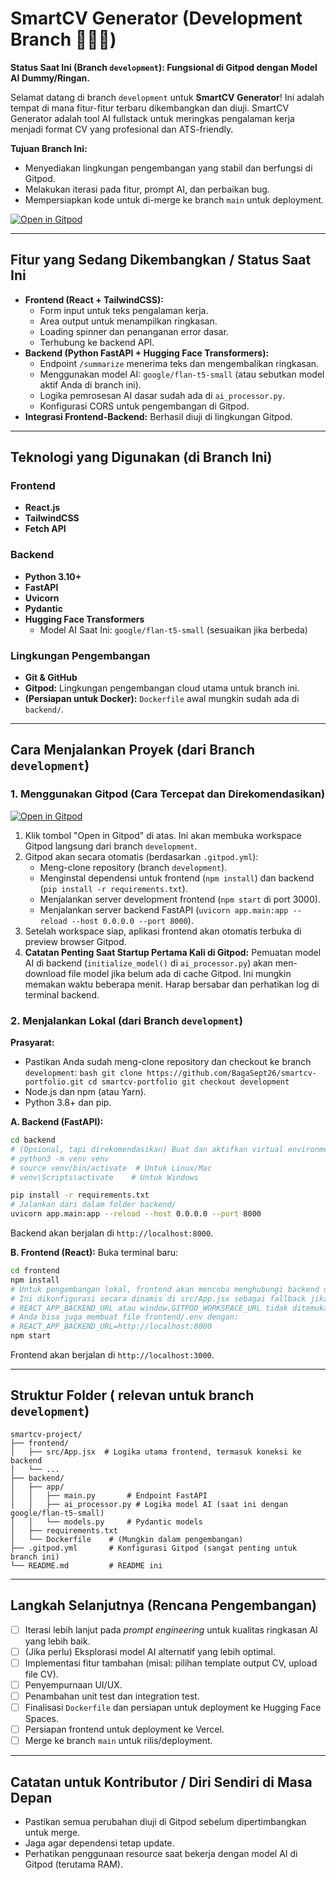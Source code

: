 # SmartCV Generator (Development Branch 🧠📄✨)

**Status Saat Ini (Branch `development`): Fungsional di Gitpod dengan Model AI Dummy/Ringan.**

Selamat datang di branch `development` untuk **SmartCV Generator**! Ini adalah tempat di mana fitur-fitur terbaru dikembangkan dan diuji. SmartCV Generator adalah tool AI fullstack untuk meringkas pengalaman kerja menjadi format CV yang profesional dan ATS-friendly.

**Tujuan Branch Ini:**
*   Menyediakan lingkungan pengembangan yang stabil dan berfungsi di Gitpod.
*   Melakukan iterasi pada fitur, prompt AI, dan perbaikan bug.
*   Mempersiapkan kode untuk di-merge ke branch `main` untuk deployment.

[![Open in Gitpod](https://gitpod.io/button/open-in-gitpod.svg)](https://gitpod.io/#https://github.com/BagaSept26/smartcv-portfolio/tree/development)

---

## Fitur yang Sedang Dikembangkan / Status Saat Ini

*   **Frontend (React + TailwindCSS):**
    *   Form input untuk teks pengalaman kerja.
    *   Area output untuk menampilkan ringkasan.
    *   Loading spinner dan penanganan error dasar.
    *   Terhubung ke backend API.
*   **Backend (Python FastAPI + Hugging Face Transformers):**
    *   Endpoint `/summarize` menerima teks dan mengembalikan ringkasan.
    *   Menggunakan model AI: `google/flan-t5-small` (atau sebutkan model aktif Anda di branch ini).
    *   Logika pemrosesan AI dasar sudah ada di `ai_processor.py`.
    *   Konfigurasi CORS untuk pengembangan di Gitpod.
*   **Integrasi Frontend-Backend:** Berhasil diuji di lingkungan Gitpod.

---

## Teknologi yang Digunakan (di Branch Ini)

### Frontend
*   **React.js**
*   **TailwindCSS**
*   **Fetch API**

### Backend
*   **Python 3.10+**
*   **FastAPI**
*   **Uvicorn**
*   **Pydantic**
*   **Hugging Face Transformers**
    *   Model AI Saat Ini: `google/flan-t5-small` (sesuaikan jika berbeda)

### Lingkungan Pengembangan
*   **Git & GitHub**
*   **Gitpod:** Lingkungan pengembangan cloud utama untuk branch ini.
*   **(Persiapan untuk Docker):** `Dockerfile` awal mungkin sudah ada di `backend/`.

---

## Cara Menjalankan Proyek (dari Branch `development`)

### 1. Menggunakan Gitpod (Cara Tercepat dan Direkomendasikan)
   [![Open in Gitpod](https://gitpod.io/button/open-in-gitpod.svg)](https://gitpod.io/#https://github.com/BagaSept26/smartcv-portfolio/tree/development)
   
   1.  Klik tombol "Open in Gitpod" di atas. Ini akan membuka workspace Gitpod langsung dari branch `development`.
   2.  Gitpod akan secara otomatis (berdasarkan `.gitpod.yml`):
       *   Meng-clone repository (branch `development`).
       *   Menginstal dependensi untuk frontend (`npm install`) dan backend (`pip install -r requirements.txt`).
       *   Menjalankan server development frontend (`npm start` di port 3000).
       *   Menjalankan server backend FastAPI (`uvicorn app.main:app --reload --host 0.0.0.0 --port 8000`).
   3.  Setelah workspace siap, aplikasi frontend akan otomatis terbuka di preview browser Gitpod.
   4.  **Catatan Penting Saat Startup Pertama Kali di Gitpod:** Pemuatan model AI di backend (`initialize_model()` di `ai_processor.py`) akan men-download file model jika belum ada di cache Gitpod. Ini mungkin memakan waktu beberapa menit. Harap bersabar dan perhatikan log di terminal backend.

### 2. Menjalankan Lokal (dari Branch `development`)

   **Prasyarat:**
   *   Pastikan Anda sudah meng-clone repository dan checkout ke branch `development`:
     ```bash
     git clone https://github.com/BagaSept26/smartcv-portfolio.git
     cd smartcv-portfolio
     git checkout development
     ```
   *   Node.js dan npm (atau Yarn).
   *   Python 3.8+ dan pip.

   **A. Backend (FastAPI):**
   ```bash
   cd backend
   # (Opsional, tapi direkomendasikan) Buat dan aktifkan virtual environment Python
   # python3 -m venv venv
   # source venv/bin/activate  # Untuk Linux/Mac
   # venv\Scripts\activate    # Untuk Windows

   pip install -r requirements.txt
   # Jalankan dari dalam folder backend/
   uvicorn app.main:app --reload --host 0.0.0.0 --port 8000
   ```
   Backend akan berjalan di `http://localhost:8000`.

   **B. Frontend (React):**
   Buka terminal baru:
   ```bash
   cd frontend
   npm install
   # Untuk pengembangan lokal, frontend akan mencoba menghubungi backend di http://localhost:8000
   # Ini dikonfigurasi secara dinamis di src/App.jsx sebagai fallback jika
   # REACT_APP_BACKEND_URL atau window.GITPOD_WORKSPACE_URL tidak ditemukan.
   # Anda bisa juga membuat file frontend/.env dengan:
   # REACT_APP_BACKEND_URL=http://localhost:8000
   npm start
   ```
   Frontend akan berjalan di `http://localhost:3000`.

---

## Struktur Folder ( relevan untuk branch `development`)

```
smartcv-project/
├── frontend/
│   ├── src/App.jsx  # Logika utama frontend, termasuk koneksi ke backend
│   └── ...
├── backend/
│   ├── app/
│   │   ├── main.py       # Endpoint FastAPI
│   │   ├── ai_processor.py # Logika model AI (saat ini dengan google/flan-t5-small)
│   │   └── models.py     # Pydantic models
│   ├── requirements.txt
│   └── Dockerfile    # (Mungkin dalam pengembangan)
├── .gitpod.yml       # Konfigurasi Gitpod (sangat penting untuk branch ini)
└── README.md         # README ini
```

---

## Langkah Selanjutnya (Rencana Pengembangan)

*   [ ] Iterasi lebih lanjut pada *prompt engineering* untuk kualitas ringkasan AI yang lebih baik.
*   [ ] (Jika perlu) Eksplorasi model AI alternatif yang lebih optimal.
*   [ ] Implementasi fitur tambahan (misal: pilihan template output CV, upload file CV).
*   [ ] Penyempurnaan UI/UX.
*   [ ] Penambahan unit test dan integration test.
*   [ ] Finalisasi `Dockerfile` dan persiapan untuk deployment ke Hugging Face Spaces.
*   [ ] Persiapan frontend untuk deployment ke Vercel.
*   [ ] Merge ke branch `main` untuk rilis/deployment.

---

## Catatan untuk Kontributor / Diri Sendiri di Masa Depan
*   Pastikan semua perubahan diuji di Gitpod sebelum dipertimbangkan untuk merge.
*   Jaga agar dependensi tetap update.
*   Perhatikan penggunaan resource saat bekerja dengan model AI di Gitpod (terutama RAM).


